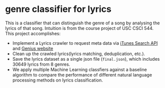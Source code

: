 # genre classifier for lyrics

This is a classifier that can distinguish the genre of a song by analysing the lyrics of that song. Intuition is from the course project of USC CSCI 544. This project accomplishes:

- Implement a Lyrics crawler to request meta data via [iTunes Search API](https://developer.apple.com/library/archive/documentation/AudioVideo/Conceptual/iTuneSearchAPI/index.html) and [Genius website](https://genius.com/)
- Clean up the crawled lyrics(lyrics matching, deduplication, etc.).
- Save the lyrics dataset as a single json file (`final.json`), which includes 30649 lyrics from 8 genres.
- We apply multiple Machine Learning classfiers against a baseline algorithm to compare the performance of different natural language processing methods on lyrics classification. 
